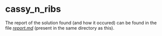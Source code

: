 # cassy_n_ribs


The report of the solution found (and how it occured) can be found in the file [*report.md*](report.md) (present in the same directory as this).